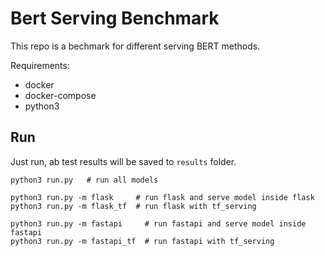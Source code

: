 # Bert Serving Benchmark

This repo is a bechmark for different serving BERT methods.

Requirements:

- docker
- docker-compose
- python3

## Run

Just run, ab test results will be saved to `results` folder.

```shell
python3 run.py   # run all models

python3 run.py -m flask     # run flask and serve model inside flask
python3 run.py -m flask_tf  # run flask with tf_serving

python3 run.py -m fastapi     # run fastapi and serve model inside fastapi
python3 run.py -m fastapi_tf  # run fastapi with tf_serving
```
